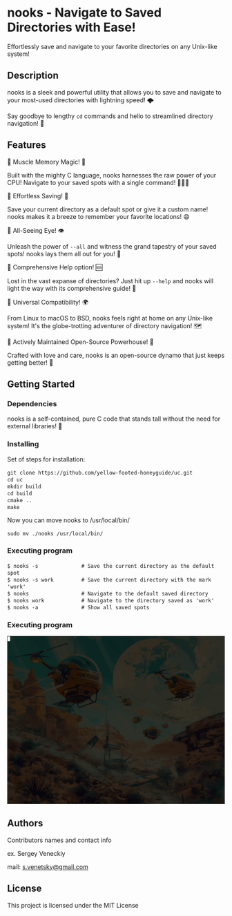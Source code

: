 # nooks - Navigate to Saved Directories with Ease!
Effortlessly save and navigate to your favorite directories on any Unix-like system!

## Description
nooks is a sleek and powerful utility that allows you to save and navigate to your most-used directories with lightning speed! 🌩 

Say goodbye to lengthy `cd` commands and hello to streamlined directory navigation! 🎉

## Features
🌋 Muscle Memory Magic! 💪

Built with the mighty C language, nooks harnesses the raw power of your CPU! Navigate to your saved spots with a single command! 🏃‍♂️💨

🌋 Effortless Saving! 💾

Save your current directory as a default spot or give it a custom name! nooks makes it a breeze to remember your favorite locations! 😄

🌋 All-Seeing Eye! 👁

Unleash the power of `--all` and witness the grand tapestry of your saved spots! nooks lays them all out for you! 🌈

🌋 Comprehensive Help option! 🆘

Lost in the vast expanse of directories? Just hit up `--help` and nooks will light the way with its comprehensive guide! 🔦

🌋 Universal Compatibility! 🌍

From Linux to macOS to BSD, nooks feels right at home on any Unix-like system! It's the globe-trotting adventurer of directory navigation! 🗺

🌋 Actively Maintained Open-Source Powerhouse! 💪

Crafted with love and care, nooks is an open-source dynamo that just keeps getting better! 🚀

## Getting Started

### Dependencies
nooks is a self-contained, pure C code that stands tall without the need for external libraries! 🏰

### Installing
Set of steps for installation:

```
git clone https://github.com/yellow-footed-honeyguide/uc.git 
cd uc
mkdir build
cd build
cmake ..
make
```

Now you can move nooks to /usr/local/bin/
```
sudo mv ./nooks /usr/local/bin/
```



### Executing program
```
$ nooks -s              # Save the current directory as the default spot
$ nooks -s work         # Save the current directory with the mark 'work'
$ nooks                 # Navigate to the default saved directory
$ nooks work            # Navigate to the directory saved as 'work'
$ nooks -a              # Show all saved spots
```


### Executing program
![usage-example](assets/nooks.gif)

## Authors
Contributors names and contact info

ex. Sergey Veneckiy 

mail: s.venetsky@gmail.com

## License
This project is licensed under the MIT License


